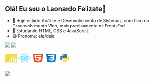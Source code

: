 ## Olá! Eu sou o Leonardo Felizate👋

- 🔭 Hoje estudo Análise e Desenvolvimento de Sistemas, com foco no Desenvolvimento Web, mais precisamente no Front-End.
- 🌱 Estudando HTML, CSS e JavaScript.
- 😄 Pronome: ele/dele

<div>
  <a href="https://github.com/LeonardoFelizate">
    <img height="180em" src="https://github-readme-stats.vercel.app/api?username=LeonardoFelizate&show_icons=true&include_all_commits=true&count_private=true&theme=transparent"/>
    <img height="180em" src="https://github-readme-stats.vercel.app/api/top-langs/?username=LeonardoFelizate&layout=compact&langs_count=168&theme=transparent"/>
  </a>
</div>



<div style="display: inline_block"><br>
  <img align="center" alt="Leo-Js" height="30" width="40" src="https://raw.githubusercontent.com/devicons/devicon/master/icons/javascript/javascript-plain.svg">
  <img align="center" alt="Leo-React" height="30" width="40" src="https://raw.githubusercontent.com/devicons/devicon/master/icons/react/react-original.svg">
  <img align="center" alt="Leo-HTML" height="30" width="40" src="https://raw.githubusercontent.com/devicons/devicon/master/icons/html5/html5-original.svg">
  <img align="center" alt="Leo-CSS" height="30" width="40" src="https://raw.githubusercontent.com/devicons/devicon/master/icons/css3/css3-original.svg">
  <img align="center" alt="Leo-Python" height="30" width="40" src="https://raw.githubusercontent.com/devicons/devicon/master/icons/python/python-original.svg">
</div>

##

<div> 
  <a href="https://www.linkedin.com/in/leonardo-felizate-62973a165" target="_blank"><img src="https://img.shields.io/badge/-LinkedIn-%230077B5?style=for-the-badge&logo=linkedin&logoColor=white" target="_blank"></a>
</div>

